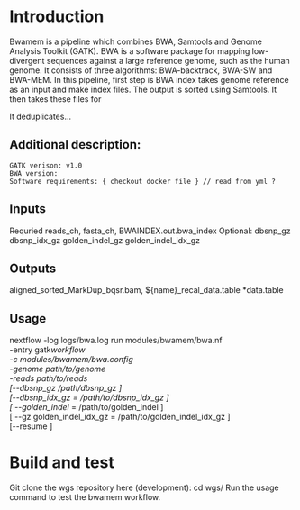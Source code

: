 # Introduction

Bwamem is a pipeline which combines BWA, Samtools and Genome Analysis Toolkit (GATK).
BWA is a software package for mapping low-divergent sequences against a large reference genome, such as the human genome. It consists of three algorithms: BWA-backtrack, BWA-SW and BWA-MEM. In this pipeline, first step is BWA index takes genome reference as an input and make index files. The output is sorted using Samtools.
It then takes these files for

It deduplicates...

## Additional description:

    GATK verison: v1.0
    BWA version:
    Software requirements: { checkout docker file } // read from yml ?

## Inputs

Requried reads_ch, fasta_ch, BWAINDEX.out.bwa_index
Optional: dbsnp_gz dbsnp_idx_gz golden_indel_gz golden_indel_idx_gz

## Outputs

aligned_sorted_MarkDup_bqsr.bam, ${name}\_recal_data.table \*data.table

## Usage

nextflow -log logs/bwa.log run modules/bwamem/bwa.nf \
-entry gatk*workflow \
-c modules/bwamem/bwa.config \
-genome path/to/genome \
-reads path/to/reads \
[--dbsnp_gz /path/dbsnp_gz ] \
[--dbsnp_idx_gz = /path/to/dbsnp_idx_gz ] \
[ --golden_indel* = /path/to/golden_indel ] \
[ --gz golden_indel_idx_gz = /path/to/golden_indel_idx_gz ] \
[--resume ]

# Build and test

Git clone the wgs repository here (development):
cd wgs/
Run the usage command to test the bwamem workflow.
